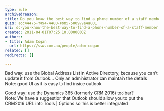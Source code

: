 ```yaml
---
type: rule
archivedreason: 
title: Do you know the best way to find a phone number of a staff member?
guid: acc44475-f894-4480-8bb5-500979a4a801
uri: do-you-know-the-best-way-to-find-a-phone-number-of-a-staff-member
created: 2011-04-01T07:25:10.0000000Z
authors:
- title: Adam Cogan
  url: https://ssw.com.au/people/adam-cogan
related: []
redirects: []

---
```




  <p>Bad way&#58; use the Global Address List in Active Directory, because you can’t update it from Outlook... Only an administrator can maintain the details<br>
Note&#58; good UI as it is easy to find inside outlook</p>
<p>Good way&#58; use the Dynamics 365 (formerly&#160;CRM 2016)&#160;toolbar?<br>
Note&#58; We have a suggestion that Outlook should allow you to put the CRM2016 URL into Tools | Options so this is better integrated</p>

<br><excerpt class='endintro'></excerpt><br>



